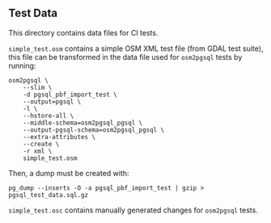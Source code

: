 ## Test Data

This directory contains data files for CI tests.


`simple_test.osm` contains a simple OSM XML test file (from GDAL test suite), this file
can be transformed in the data file used for `osm2pgsql` tests by running:

```
osm2pgsql \
    --slim \
    -d pgsql_pbf_import_test \
    --output=pgsql \
    -l \
    --hstore-all \
    --middle-schema=osm2pgsql_pgsql \
    --output-pgsql-schema=osm2pgsql_pgsql \
    --extra-attributes \
    --create \
    -r xml \
    simple_test.osm

```

Then, a dump must be created with:

`pg_dump --inserts -O -a pgsql_pbf_import_test | gzip > pgsql_test_data.sql.gz`

`simple_test.osc` contains manually generated changes for `osm2pgsql` tests.
